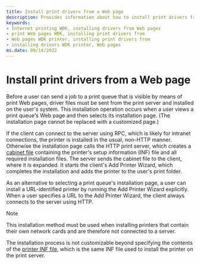 ```yaml
---
title: Install print drivers from a Web page
description: Provides information about how to install print drivers from a Web page.
keywords:
- Internet printing WDK, installing drivers from Web pages
- print Web pages WDK, installing print drivers from
- Web pages WDK printer, installing print drivers from
- installing drivers WDK printer, Web pages
ms.date: 09/14/2022
---
```


# Install print drivers from a Web page

Before a user can send a job to a print queue that is visible by means of print Web pages, driver files must be sent from the print server and installed on the user's system. This installation operation occurs when a user views a print queue's Web page and then selects its installation page. (The installation page cannot be replaced with a customized page.)

If the client can connect to the server using RPC, which is likely for intranet connections, the printer is installed in the usual, non-HTTP manner. Otherwise the installation page calls the HTTP print server, which creates a [cabinet file](/windows/win32/msi/cabinet-files) containing the printer's setup information (INF) file and all required installation files. The server sends the cabinet file to the client, where it is expanded. It starts the client's Add Printer Wizard, which completes the installation and adds the printer to the user's print folder.

As an alternative to selecting a print queue's installation page, a user can install a URL-identified printer by running the Add Printer Wizard explicitly. When a user specifies a URL to the Add Printer Wizard, the client always connects to the server using HTTP.

> [!NOTE]
> This installation method must be used when installing printers that contain their own network cards and are therefore not connected to a server.

The installation process is not customizable beyond specifying the contents of the [printer INF file](printer-inf-files.md), which is the same INF file used to install the printer on the print server.
